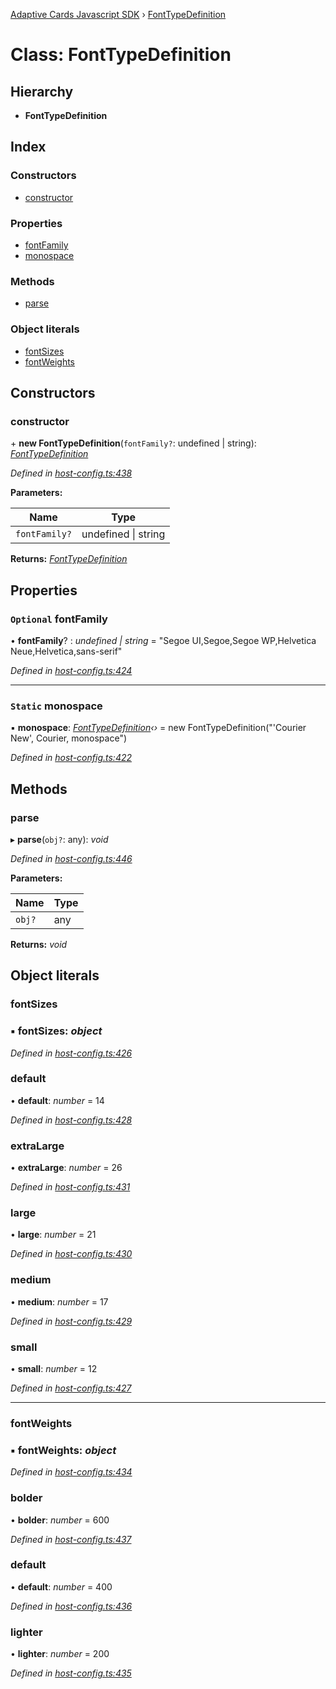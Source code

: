 [Adaptive Cards Javascript SDK](../README.md) › [FontTypeDefinition](fonttypedefinition.md)

# Class: FontTypeDefinition

## Hierarchy

* **FontTypeDefinition**

## Index

### Constructors

* [constructor](fonttypedefinition.md#constructor)

### Properties

* [fontFamily](fonttypedefinition.md#optional-fontfamily)
* [monospace](fonttypedefinition.md#static-monospace)

### Methods

* [parse](fonttypedefinition.md#parse)

### Object literals

* [fontSizes](fonttypedefinition.md#fontsizes)
* [fontWeights](fonttypedefinition.md#fontweights)

## Constructors

###  constructor

\+ **new FontTypeDefinition**(`fontFamily?`: undefined | string): *[FontTypeDefinition](fonttypedefinition.md)*

*Defined in [host-config.ts:438](https://github.com/microsoft/AdaptiveCards/blob/899191664/source/nodejs/adaptivecards/src/host-config.ts#L438)*

**Parameters:**

Name | Type |
------ | ------ |
`fontFamily?` | undefined &#124; string |

**Returns:** *[FontTypeDefinition](fonttypedefinition.md)*

## Properties

### `Optional` fontFamily

• **fontFamily**? : *undefined | string* = "Segoe UI,Segoe,Segoe WP,Helvetica Neue,Helvetica,sans-serif"

*Defined in [host-config.ts:424](https://github.com/microsoft/AdaptiveCards/blob/899191664/source/nodejs/adaptivecards/src/host-config.ts#L424)*

___

### `Static` monospace

▪ **monospace**: *[FontTypeDefinition](fonttypedefinition.md)‹›* = new FontTypeDefinition("'Courier New', Courier, monospace")

*Defined in [host-config.ts:422](https://github.com/microsoft/AdaptiveCards/blob/899191664/source/nodejs/adaptivecards/src/host-config.ts#L422)*

## Methods

###  parse

▸ **parse**(`obj?`: any): *void*

*Defined in [host-config.ts:446](https://github.com/microsoft/AdaptiveCards/blob/899191664/source/nodejs/adaptivecards/src/host-config.ts#L446)*

**Parameters:**

Name | Type |
------ | ------ |
`obj?` | any |

**Returns:** *void*

## Object literals

###  fontSizes

### ▪ **fontSizes**: *object*

*Defined in [host-config.ts:426](https://github.com/microsoft/AdaptiveCards/blob/899191664/source/nodejs/adaptivecards/src/host-config.ts#L426)*

###  default

• **default**: *number* = 14

*Defined in [host-config.ts:428](https://github.com/microsoft/AdaptiveCards/blob/899191664/source/nodejs/adaptivecards/src/host-config.ts#L428)*

###  extraLarge

• **extraLarge**: *number* = 26

*Defined in [host-config.ts:431](https://github.com/microsoft/AdaptiveCards/blob/899191664/source/nodejs/adaptivecards/src/host-config.ts#L431)*

###  large

• **large**: *number* = 21

*Defined in [host-config.ts:430](https://github.com/microsoft/AdaptiveCards/blob/899191664/source/nodejs/adaptivecards/src/host-config.ts#L430)*

###  medium

• **medium**: *number* = 17

*Defined in [host-config.ts:429](https://github.com/microsoft/AdaptiveCards/blob/899191664/source/nodejs/adaptivecards/src/host-config.ts#L429)*

###  small

• **small**: *number* = 12

*Defined in [host-config.ts:427](https://github.com/microsoft/AdaptiveCards/blob/899191664/source/nodejs/adaptivecards/src/host-config.ts#L427)*

___

###  fontWeights

### ▪ **fontWeights**: *object*

*Defined in [host-config.ts:434](https://github.com/microsoft/AdaptiveCards/blob/899191664/source/nodejs/adaptivecards/src/host-config.ts#L434)*

###  bolder

• **bolder**: *number* = 600

*Defined in [host-config.ts:437](https://github.com/microsoft/AdaptiveCards/blob/899191664/source/nodejs/adaptivecards/src/host-config.ts#L437)*

###  default

• **default**: *number* = 400

*Defined in [host-config.ts:436](https://github.com/microsoft/AdaptiveCards/blob/899191664/source/nodejs/adaptivecards/src/host-config.ts#L436)*

###  lighter

• **lighter**: *number* = 200

*Defined in [host-config.ts:435](https://github.com/microsoft/AdaptiveCards/blob/899191664/source/nodejs/adaptivecards/src/host-config.ts#L435)*
